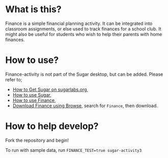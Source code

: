 What is this?
=============

Finance is a simple financial planning activity. It can be integrated into classroom assignments, or else used to track finances for a school club. It might also be useful for students who wish to help their parents with home finances.

How to use?
===========

Finance-activity is not part of the Sugar desktop, but can be added.  Please refer to;

* [How to Get Sugar on sugarlabs.org](https://sugarlabs.org/),
* [How to use Sugar](https://help.sugarlabs.org/),
* [How to use Finance](https://help.sugarlabs.org/finance.html),
* [Download Finance using Browse](https://activities.sugarlabs.org/), search for `Finance`, then download.

How to help develop?
===========
Fork the repository and begin!

To run with sample data, run `FINANCE_TEST=true sugar-activity3`
